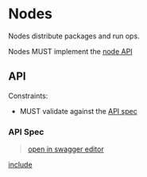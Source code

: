 # Nodes

Nodes distribute packages and run ops.

Nodes MUST implement the [node API](#api)

## API

Constraints:

- MUST validate against the [API spec](#api-spec)

### API Spec

> [open in swagger editor](http://editor.swagger.io/?url=https://opspec.io/0.1.6/node-api.spec.yml)

[include](node-api.spec.yml)
